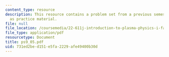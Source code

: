 ```yaml
---
content_type: resource
description: This resource contains a problem set from a previous semester, provided
  as practice material.
file: null
file_location: /coursemedia/22-611j-introduction-to-plasma-physics-i-fall-2006/731ed2bed151e5fa2229afe49400b30d_ps9_05.pdf
file_type: application/pdf
resourcetype: Document
title: ps9_05.pdf
uid: 731ed2be-d151-e5fa-2229-afe49400b30d
---
```

